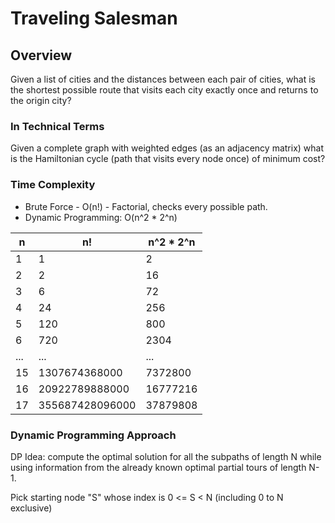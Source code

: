 # Traveling Salesman

## Overview

Given a list of cities and the distances between each pair of cities, what is
the shortest possible route that visits each city exactly once and returns to
the origin city?

### In Technical Terms

Given a complete graph with weighted edges (as an adjacency matrix) what is the
Hamiltonian cycle (path that visits every node once) of minimum cost?

### Time Complexity

- Brute Force - O(n!) - Factorial, checks every possible path.
- Dynamic Programming: O(n^2 \* 2^n)

| n   | n!              | n^2 \* 2^n |
| --- | --------------- | ---------- |
| 1   | 1               | 2          |
| 2   | 2               | 16         |
| 3   | 6               | 72         |
| 4   | 24              | 256        |
| 5   | 120             | 800        |
| 6   | 720             | 2304       |
| ... | ...             | ...        |
| 15  | 1307674368000   | 7372800    |
| 16  | 20922789888000  | 16777216   |
| 17  | 355687428096000 | 37879808   |

### Dynamic Programming Approach

DP Idea: compute the optimal solution for all the subpaths of length N while
using information from the already known optimal partial tours of length N-1.

Pick starting node "S" whose index is 0 <= S < N (including 0 to N exclusive)
